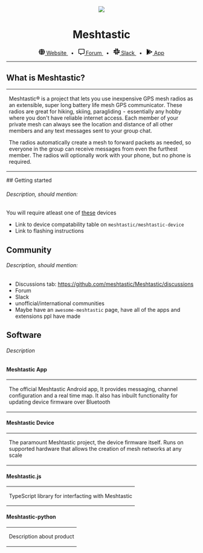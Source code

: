 <!-- markdownlint-disable MD033 -->
<!-- markdownlint-disable MD041 -->

<div align="center">
  <img src="https://raw.githubusercontent.com/meshtastic/meshtastic-design/4463325bedef20be5655c91c80d1cd32a625f3ff/logo/svg/Mesh_Logo_Dynamic.svg" width="256">
  <h1>Meshtastic</h1>
<span>
  <a href="https://www.meshtastic.org">
    <img src="assets/globe.svg" width="16" />
    Website
  </a>
  <span>&nbsp;&nbsp;•&nbsp;&nbsp;</span>
  <a href="https://meshtastic.discourse.group">
    <img src="assets/comment-alt.svg" width="16" />
    Forum
  </a>
  <span>&nbsp;&nbsp;•&nbsp;&nbsp;</span>
  <a href="https://meshtasticdev.slack.com">
    <img src="assets/slack.svg" width="16" />
    Slack
  </a>
  <span>&nbsp;&nbsp;•&nbsp;&nbsp;</span>
  <a href="https://play.google.com/store/apps/details?id=com.geeksville.mesh">
    <img src="assets/google-play.svg" width="16" />
    App
  </a>
  </span>
  <br />

  <hr />

</div>

## What is Meshtastic?

<table>
<tr>
<td>
<p>
Meshtastic® is a project that lets you use inexpensive GPS mesh radios as an extensible, super long battery life mesh GPS communicator. These radios are great for hiking, skiing, paragliding - essentially any hobby where you don't have reliable internet access. Each member of your private mesh can always see the location and distance of all other members and any text messages sent to your group chat.
</p>
<p>
The radios automatically create a mesh to forward packets as needed, so everyone in the group can receive messages from even the furthest member. The radios will optionally work with your phone, but no phone is required.
</p>
</td>
</tr>
</table>
## Getting started

###### Description, should mention:

You will require atleast one of [these](https://github.com/meshtastic/meshtastic-device#supported-hardware) devices

- Link to device compatability table on `meshtastic/meshtastic-device`
- Link to flashing instructions

## Community

###### Description, should mention:

- Discussions tab: https://github.com/meshtastic/Meshtastic/discussions
- Forum
- Slack
- unofficial/international communities
- Maybe have an `awesome-meshtastic` page, have all of the apps and extensions ppl have made

## Software

###### Description

#### Meshtastic App

<table>
<tr>
<td>
<p>
The official Meshtastic Android app, It provides messaging, channel configuration and a real time map. It also has inbuilt functionality for updating device firmware over Bluetooth
</p>
</td>
</tr>
</table>

#### Meshtastic Device

<table>
<tr>
<td>
<p>
The paramount Meshtastic project, the device firmware itself. Runs on supported hardware that allows the creation of mesh networks at any scale
</p>
</td>
</tr>
</table>

#### Meshtastic.js

<table>
<tr>
<td>
<p>
TypeScript library for interfacting with Meshtastic 
</p>
</td>
</tr>
</table>

#### Meshtastic-python

<table>
<tr>
<td>
<p>
Description about product
</p>
</td>
</tr>
</table>
